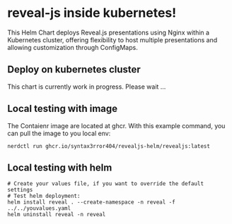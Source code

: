 # reveal-js inside kubernetes!
 This Helm Chart deploys Reveal.js presentations using Nginx within a Kubernetes cluster, offering flexibility to host multiple presentations and allowing customization through ConfigMaps.

## Deploy on kubernetes cluster
This chart is currently work in progress. Please wait ...

## Local testing with image
The Contaienr image are located at ghcr.
With this example command, you can pull the image to you local env:
```
nerdctl run ghcr.io/syntax3rror404/revealjs-helm/revealjs:latest
```

## Local testing with helm
```
# Create your values file, if you want to override the default settings
# Test helm deployment:
helm install reveal . --create-namespace -n reveal -f ../../youvalues.yaml
helm uninstall reveal -n reveal
```